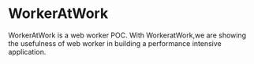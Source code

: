 
# WorkerAtWork

WorkerAtWork is a web worker POC. With WorkeratWork,we are showing the usefulness of web worker in building a performance intensive application.


